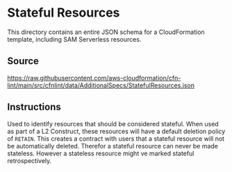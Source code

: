# Stateful Resources

This directory contains an entire JSON schema for a CloudFormation template, including SAM Serverless resources.

## Source

<https://raw.githubusercontent.com/aws-cloudformation/cfn-lint/main/src/cfnlint/data/AdditionalSpecs/StatefulResources.json>

## Instructions

Used to identify resources that should be considered stateful.
When used as part of a L2 Construct, these resources will have a default deletion policy of `RETAIN`.
This creates a contract with users that a stateful resource will not be automatically deleted.
Therefor a stateful resource can never be made stateless.
However a stateless resource might ve marked stateful retrospectively.
